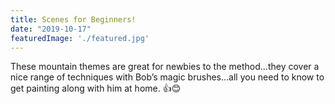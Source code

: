 ```yaml
---
title: Scenes for Beginners!
date: "2019-10-17"
featuredImage: './featured.jpg'
---
```




<!-- end -->

These mountain themes are great for newbies to the method...they cover a nice range of techniques with Bob’s magic brushes...all you need to know to get painting along with him at home. 👍😊